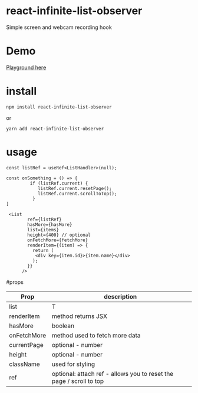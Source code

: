# react-infinite-list-observer

Simple screen and webcam recording hook

# Demo

[Playground here](https://flaviusbadescu.github.io/simple-intersection-observer-list-demo/)


# install

```
npm install react-infinite-list-observer
```

or

```
yarn add react-infinite-list-observer
```

# usage

```
const listRef = useRef<ListHandler>(null);

const onSomething = () => {
         if (listRef.current) {
            listRef.current.resetPage();
            listRef.current.scrollToTop();
          }
]

 <List
        ref={listRef}
        hasMore={hasMore}
        list={items}
        height={400} // optional
        onFetchMore={fetchMore}
        renderItem={(item) => {
          return (
           <div key={item.id}>{item.name}</div>
          );
        }}
      />
```

#props

| Prop        | description                                                         |
| ----------- | ------------------------------------------------------------------- |
| list        | T                                                                   |
| renderItem  | method returns JSX                                                  |
| hasMore     | boolean                                                             |
| onFetchMore | method used to fetch more data                                      |
| currentPage | optional - number                                                   |
| height      | optional - number                                                   |
| className   | used for styling                                                    |
| ref         | optional: attach ref - allows you to reset the page / scroll to top |
